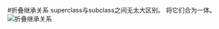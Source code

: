 #折叠继承关系
superclass与subclass之间无太大区别。
将它们合为一体。
![折叠继承关系](https://img.imgdb.cn/item/6020d14f3ffa7d37b37fe584.jpg)